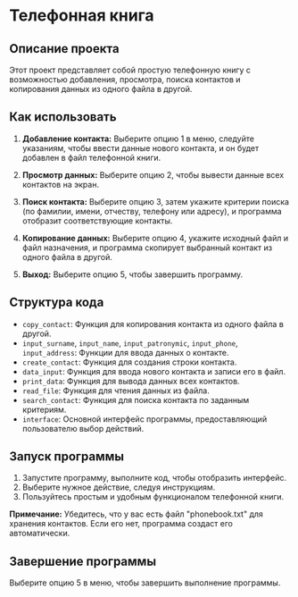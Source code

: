 # Телефонная книга

## Описание проекта

Этот проект представляет собой простую телефонную книгу с возможностью добавления, просмотра, поиска контактов и копирования данных из одного файла в другой.

## Как использовать

1. **Добавление контакта:** Выберите опцию 1 в меню, следуйте указаниям, чтобы ввести данные нового контакта, и он будет добавлен в файл телефонной книги.

2. **Просмотр данных:** Выберите опцию 2, чтобы вывести данные всех контактов на экран.

3. **Поиск контакта:** Выберите опцию 3, затем укажите критерии поиска (по фамилии, имени, отчеству, телефону или адресу), и программа отобразит соответствующие контакты.

4. **Копирование данных:** Выберите опцию 4, укажите исходный файл и файл назначения, и программа скопирует выбранный контакт из одного файла в другой.

5. **Выход:** Выберите опцию 5, чтобы завершить программу.

## Структура кода

- `copy_contact`: Функция для копирования контакта из одного файла в другой.
- `input_surname`, `input_name`, `input_patronymic`, `input_phone`, `input_address`: Функции для ввода данных о контакте.
- `create_contact`: Функция для создания строки контакта.
- `data_input`: Функция для ввода нового контакта и записи его в файл.
- `print_data`: Функция для вывода данных всех контактов.
- `read_file`: Функция для чтения данных из файла.
- `search_contact`: Функция для поиска контакта по заданным критериям.
- `interface`: Основной интерфейс программы, предоставляющий пользователю выбор действий.

## Запуск программы

1. Запустите программу, выполните код, чтобы отобразить интерфейс.
2. Выберите нужное действие, следуя инструкциям.
3. Пользуйтесь простым и удобным функционалом телефонной книги.

**Примечание:** Убедитесь, что у вас есть файл "phonebook.txt" для хранения контактов. Если его нет, программа создаст его автоматически.

## Завершение программы

Выберите опцию 5 в меню, чтобы завершить выполнение программы.
